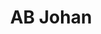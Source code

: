 ---
pid: llp575
title: AB Johan
location_transcription: Courtland A St in front of the school
coordinates: "[-75.122753272723, 40.019462593461]"
zipcode: '19120'
gen_neighborhood: North Philadelphia
neighborhood: Logan,Olney
outside_phl: 
age: '13'
age_range: 13-19
instagram: 
image_file_name: llp_575.jpg
proposal_transcription: stiff arm
topic: Sports
topic_summary: '0'
type: Sculpture Statue
keywords_other: football
credit: Sashan Almonte
image_labels: 
twitter: 
facebook: 
permalink: "/monuments/llp575/"
layout: item-page
---